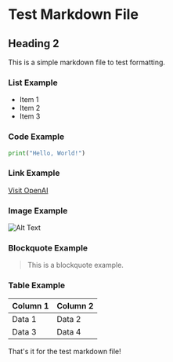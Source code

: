 # Test Markdown File

## Heading 2

This is a simple markdown file to test formatting.

### List Example
- Item 1
- Item 2
- Item 3

### Code Example
```python
print("Hello, World!")
```

### Link Example
[Visit OpenAI](https://openai.com)

### Image Example
![Alt Text](https://via.placeholder.com/150)

### Blockquote Example
> This is a blockquote example.

### Table Example
| Column 1 | Column 2 |
|----------|----------|
| Data 1   | Data 2   |
| Data 3   | Data 4   |

That's it for the test markdown file!